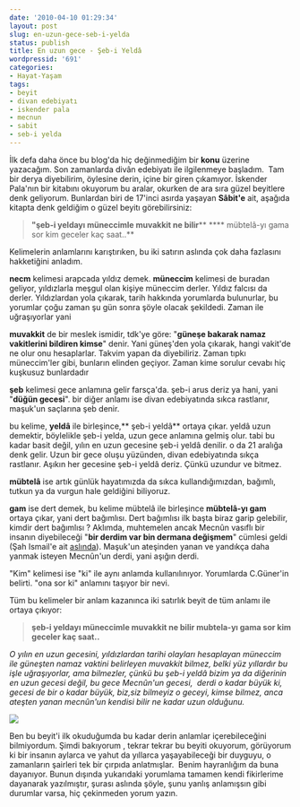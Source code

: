 ```yaml
---
date: '2010-04-10 01:29:34'
layout: post
slug: en-uzun-gece-seb-i-yelda
status: publish
title: En uzun gece - Şeb-i Yeldâ
wordpressid: '691'
categories:
- Hayat-Yaşam
tags:
- beyit
- divan edebiyatı
- iskender pala
- mecnun
- sabit
- seb-i yelda
---
```


İlk defa daha önce bu blog'da hiç değinmediğim bir **konu** üzerine yazacağım. Son zamanlarda divân edebiyatı ile ilgilenmeye başladım.  Tam bir derya diyebilirim, öylesine derin, içine bir giren çıkamıyor. İskender Pala'nın bir kitabını okuyorum bu aralar, okurken de ara sıra güzel beyitlere denk geliyorum. Bunlardan biri de 17'inci asırda yaşayan **Sâbit'e** ait, aşağıda kitapta denk geldiğim o güzel beyitı görebilirsiniz:


> **"şeb-i yeldayı müneccimle muvakkit ne bilir****
**** mübtelâ-yı gama sor kim geceler kaç saat..**


Kelimelerin anlamlarını karıştırıken, bu iki satırın aslında çok daha fazlasını hakketiğini anladım.

**necm** kelimesi arapcada yıldız demek. **müneccim** kelimesi de buradan geliyor, yıldızlarla meşgul olan kişiye müneccim derler. Yıldız falcısı da derler. Yıldızlardan yola çıkarak, tarih hakkında yorumlarda bulunurlar, bu yorumlar çoğu zaman şu gün sonra şöyle olacak şekildedi. Zaman ile uğraşıyorlar yani

**muvakkit** de bir meslek ismidir, tdk'ye göre: "**güneşe bakarak namaz vakitlerini bildiren kimse**" denir. Yani güneş'den yola çıkarak, hangi vakit'de ne olur onu hesaplarlar. Takvim yapan da diyebiliriz. Zaman tıpkı müneccim'ler gibi, bunların elinden geçiyor. Zaman kime sorulur cevabı hiç kuşkusuz bunlardadır

**şeb** kelimesi gece anlamına gelir farsça'da. şeb-i arus deriz ya hani, yani "**düğün gecesi**". bir diğer anlamı ise divan edebiyatında sıkca rastlanır, maşuk'un saçlarına şeb denir.

bu kelime, **yeldâ** ile birleşince,** şeb-i yeldâ** ortaya çıkar. yeldâ uzun demektir, böylelikle şeb-i yelda, uzun gece anlamına gelmiş olur. tabi bu kadar basit değil, yılın en uzun gecesine şeb-i yeldâ denilir. o da 21 aralığa denk gelir. Uzun bir gece oluşu yüzünden, divan edebiyatında sıkça rastlanır. Aşıkın her gecesine şeb-i yeldâ deriz. Çünkü uzundur ve bitmez.

**mübtelâ** ise artık günlük hayatımızda da sıkca kullandığımızdan, bağımlı, tutkun ya da vurgun hale geldiğini biliyoruz.

**gam** ise dert demek, bu kelime mübtelâ ile birleşince **mübtelâ-yı gam** ortaya çıkar, yani dert bağımlısı. Dert bağımlısı ilk başta biraz garip gelebilir, kimdir dert bağımlısı ? Aklımda, muhtemelen ancak Mecnûn vasıflı bir insanın diyebileceği "**bir derdim var bin dermana değişmem**" cümlesi geldi (Şah Ismail'e ait [aslında](http://sozluk.sourtimes.org/show.asp?id=12335905)). Maşuk'un ateşinden yanan ve yandıkça daha yanmak isteyen Mecnûn'un derdi, yani aşığın derdi.

"Kim" kelimesi ise "ki" ile aynı anlamda kullanılınıyor. Yorumlarda C.Güner'in belirti. "ona sor ki" anlamını taşıyor bir nevi. 

Tüm bu kelimeler bir anlam kazanınca  iki satırlık beyit de tüm anlamı ile ortaya çıkıyor:


> **şeb-i yeldayı müneccimle muvakkit ne bilir
mubtela-yı gama sor kim geceler kaç saat..**


_O yılın en uzun gecesini, yıldızlardan tarihi olayları hesaplayan müneccim ile güneşten namaz vaktini belirleyen muvakkit bilmez, belki yüz yıllardır bu işle uğraşıyorlar, ama bilmezler, çünkü bu şeb-i yeldâ bizim ya da diğerinin en uzun gecesi değil, bu gece Mecnûn'un gecesi,  derdi o kadar büyük ki, gecesi de bir o kadar büyük, biz,siz bilmeyiz o geceyi, kimse bilmez, anca ateşten yanan mecnûn'un kendisi bilir ne kadar uzun olduğunu._

[![](http://arsln.org/wp-content/uploads/seb1.jpg)](http://arsln.org/wp-content/uploads/seb1.jpg)

Ben bu beyit'i ilk okuduğumda bu kadar derin anlamlar içerebileceğini bilmiyordum. Şimdi bakıyorum , tekrar tekrar bu beyiti okuyorum, görüyorum ki bir insanın aylarca ve yahut da yıllarca yaşayabileceği bir duyguyu, o zamanların şairleri tek bir çırpıda anlatmışlar.  Benim hayranlığım da buna dayanıyor. Bunun dışında yukarıdaki yorumlama tamamen kendi fikirlerime dayanarak yazılmıştır, şurası aslında şöyle, şunu yanlış anlamışsın gibi durumlar varsa, hiç çekinmeden yorum yazın.
